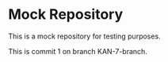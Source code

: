 # Mock Repository

This is a mock repository for testing purposes.

This is commit 1 on branch KAN-7-branch.